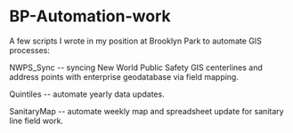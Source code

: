 # BP-Automation-work
A few scripts I wrote in my position at Brooklyn Park to automate GIS processes:

NWPS_Sync -- syncing New World Public Safety GIS centerlines and address points with enterprise geodatabase via field mapping.

Quintiles -- automate yearly data updates.

SanitaryMap -- automate weekly map and spreadsheet update for sanitary line field work.
